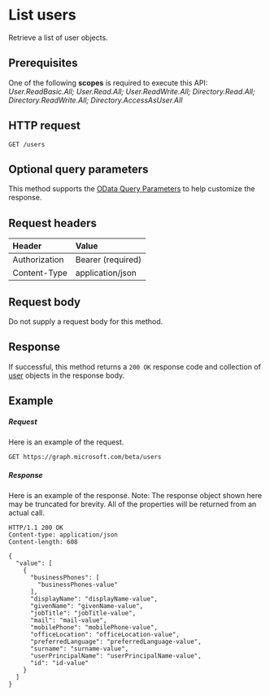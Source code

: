 # List users

Retrieve a list of user objects.

## Prerequisites

One of the following **scopes** is required to execute this API:
*User.ReadBasic.All; User.Read.All; User.ReadWrite.All; Directory.Read.All; Directory.ReadWrite.All; Directory.AccessAsUser.All*

## HTTP request
<!-- { "blockType": "ignored" } -->
```http
GET /users
```

## Optional query parameters

This method supports the [OData Query Parameters](http://developer.microsoft.com/en-us/graph/docs/overview/query_parameters) to help customize the response.

## Request headers
| Header        | Value                      |
|:--------------|:---------------------------|
| Authorization | Bearer <token> (required)  |
| Content-Type  | application/json           | 

## Request body

Do not supply a request body for this method.

## Response

If successful, this method returns a `200 OK` response code and collection of [user](../resources/user.md) objects in the response body.

## Example

##### Request

Here is an example of the request.
<!-- {
  "blockType": "request",
  "name": "get_users"
}-->
```http
GET https://graph.microsoft.com/beta/users
```

##### Response

Here is an example of the response. Note: The response object shown here may be truncated for brevity. All of the properties will be returned from an actual call.
<!-- {
  "blockType": "response",
  "truncated": true,
  "@odata.type": "microsoft.graph.user",
  "isCollection": true
} -->
```http
HTTP/1.1 200 OK
Content-type: application/json
Content-length: 608

{
  "value": [
    {
      "businessPhones": [
        "businessPhones-value"
      ],
      "displayName": "displayName-value",
      "givenName": "givenName-value",
      "jobTitle": "jobTitle-value",
      "mail": "mail-value",
      "mobilePhone": "mobilePhone-value",
      "officeLocation": "officeLocation-value",
      "preferredLanguage": "preferredLanguage-value",
      "surname": "surname-value",
      "userPrincipalName": "userPrincipalName-value",
      "id": "id-value"
    }
  ]
}
```

<!-- uuid: 8fcb5dbc-d5aa-4681-8e31-b001d5168d79
2015-10-25 14:57:30 UTC -->
<!-- {
  "type": "#page.annotation",
  "description": "List users",
  "keywords": "",
  "section": "documentation",
  "tocPath": ""
}-->
